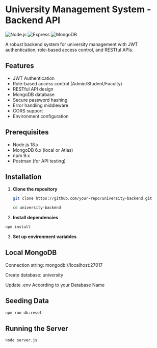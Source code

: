 # University Management System - Backend API

![Node.js](https://img.shields.io/badge/Node.js-18.x-green)
![Express](https://img.shields.io/badge/Express-4.x-lightgrey)
![MongoDB](https://img.shields.io/badge/MongoDB-6.x-green)

A robust backend system for university management with JWT authentication, role-based access control, and RESTful APIs.



## Features
- JWT Authentication
- Role-based access control (Admin/Student/Faculty)
- RESTful API design
- MongoDB database
- Secure password hashing
- Error handling middleware
- CORS support
- Environment configuration

## Prerequisites
- Node.js 18.x
- MongoDB 6.x (local or Atlas)
- npm 9.x
- Postman (for API testing)

## Installation

1. **Clone the repository**
   ```bash
   git clone https://github.com/your-repo/university-backend.git

   cd university-backend
   ```

2. **Install dependencies**
 ```bash
npm install
```

3. **Set up environment variables**

## Local MongoDB
Connection string: mongodb://localhost:27017

Create database: university

Update .env According to your Database Name

## Seeding Data
```bash
npm run db:reset
```


## Running the Server
```bash
node server.js
```


